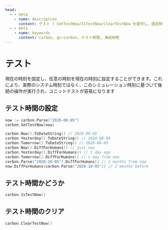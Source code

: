 ```yaml
---
head:
  - - meta
    - name: description
      content: テスト | SetTestNow/IsTestNow/ClearTestNow を提供し、固定時刻の凍結によるユニットテストをサポート、時間関連の処理をシミュレーション時刻に基づいて実行
  - - meta
    - name: keywords
      content: carbon, go-carbon, テスト時間, 凍結時間
---
```


# テスト
現在の時刻を固定し、任意の時刻を現在の時刻に設定することができます。これにより、実際のシステム時刻ではなく、このシミュレーション時刻に基づいて後続の操作が実行され、ユニットテストが容易になります

## テスト時間の設定
```go
now := carbon.Parse("2020-08-05")
carbon.SetTestNow(now)

carbon.Now().ToDateString() // 2020-08-05
carbon.Yesterday().ToDateString() // 2020-08-04
carbon.Tomorrow().ToDateString() // 2020-08-05
carbon.Now().DiffForHumans() // just now
carbon.Yesterday().DiffForHumans() // 1 day ago
carbon.Tomorrow().DiffForHumans() // 1 day from now
carbon.Parse("2020-10-05").DiffForHumans() // 2 months from now
now.DiffForHumans(carbon.Parse("2020-10-05")) // 2 months before
```

## テスト時間かどうか
```go
carbon.IsTestNow() 
```

## テスト時間のクリア
```go
carbon.ClearTestNow()
```